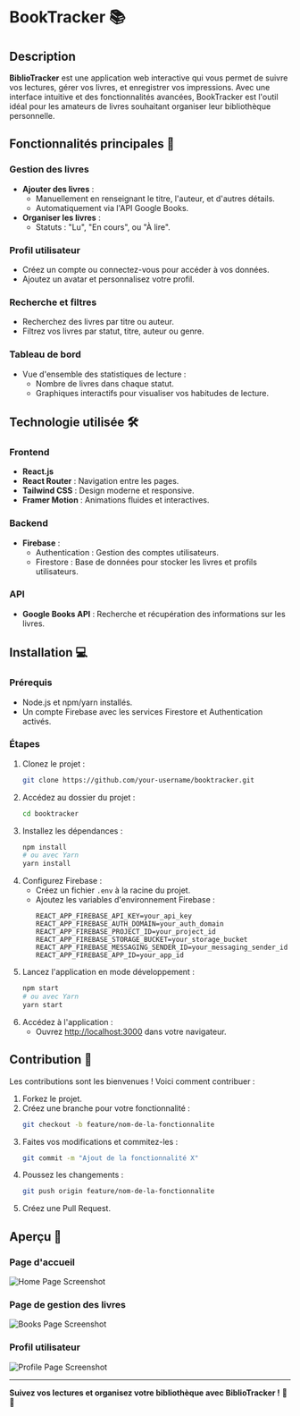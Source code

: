 # BookTracker 📚

## Description
**BiblioTracker** est une application web interactive qui vous permet de suivre vos lectures, gérer vos livres, et enregistrer vos impressions. Avec une interface intuitive et des fonctionnalités avancées, BookTracker est l'outil idéal pour les amateurs de livres souhaitant organiser leur bibliothèque personnelle.

## Fonctionnalités principales 🚀

### Gestion des livres
- **Ajouter des livres** : 
  - Manuellement en renseignant le titre, l'auteur, et d'autres détails.
  - Automatiquement via l'API Google Books.
- **Organiser les livres** : 
  - Statuts : "Lu", "En cours", ou "À lire".

### Profil utilisateur
- Créez un compte ou connectez-vous pour accéder à vos données.
- Ajoutez un avatar et personnalisez votre profil.

### Recherche et filtres
- Recherchez des livres par titre ou auteur.
- Filtrez vos livres par statut, titre, auteur ou genre.

### Tableau de bord
- Vue d'ensemble des statistiques de lecture :
  - Nombre de livres dans chaque statut.
  - Graphiques interactifs pour visualiser vos habitudes de lecture.

## Technologie utilisée 🛠️

### Frontend
- **React.js**
- **React Router** : Navigation entre les pages.
- **Tailwind CSS** : Design moderne et responsive.
- **Framer Motion** : Animations fluides et interactives.

### Backend
- **Firebase** :
  - Authentication : Gestion des comptes utilisateurs.
  - Firestore : Base de données pour stocker les livres et profils utilisateurs.

### API
- **Google Books API** : Recherche et récupération des informations sur les livres.

## Installation 💻

### Prérequis
- Node.js et npm/yarn installés.
- Un compte Firebase avec les services Firestore et Authentication activés.

### Étapes
1. Clonez le projet :
   ```bash
   git clone https://github.com/your-username/booktracker.git
   ```
2. Accédez au dossier du projet :
   ```bash
   cd booktracker
   ```
3. Installez les dépendances :
   ```bash
   npm install
   # ou avec Yarn
   yarn install
   ```
4. Configurez Firebase :
   - Créez un fichier `.env` à la racine du projet.
   - Ajoutez les variables d'environnement Firebase :
     ```env
     REACT_APP_FIREBASE_API_KEY=your_api_key
     REACT_APP_FIREBASE_AUTH_DOMAIN=your_auth_domain
     REACT_APP_FIREBASE_PROJECT_ID=your_project_id
     REACT_APP_FIREBASE_STORAGE_BUCKET=your_storage_bucket
     REACT_APP_FIREBASE_MESSAGING_SENDER_ID=your_messaging_sender_id
     REACT_APP_FIREBASE_APP_ID=your_app_id
     ```
5. Lancez l'application en mode développement :
   ```bash
   npm start
   # ou avec Yarn
   yarn start
   ```
6. Accédez à l'application :
   - Ouvrez [http://localhost:3000](http://localhost:3000) dans votre navigateur.

## Contribution 🤝

Les contributions sont les bienvenues ! Voici comment contribuer :
1. Forkez le projet.
2. Créez une branche pour votre fonctionnalité :
   ```bash
   git checkout -b feature/nom-de-la-fonctionnalite
   ```
3. Faites vos modifications et commitez-les :
   ```bash
   git commit -m "Ajout de la fonctionnalité X"
   ```
4. Poussez les changements :
   ```bash
   git push origin feature/nom-de-la-fonctionnalite
   ```
5. Créez une Pull Request.

## Aperçu 🎥

### Page d'accueil
![Home Page Screenshot](![BookTracker-12-31-2024_03_23_AM](https://github.com/user-attachments/assets/598005de-d923-491c-98db-a4bec298bb26))

### Page de gestion des livres
![Books Page Screenshot]()

### Profil utilisateur
![Profile Page Screenshot]()

---

**Suivez vos lectures et organisez votre bibliothèque avec BiblioTracker !** 📖✨

